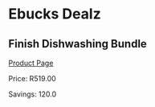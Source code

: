 
# Ebucks Dealz
## Finish Dishwashing Bundle
[Product Page](https://www.ebucks.com/web/shop/productSelected.do?prodId=1062621823&catId=909917204)

Price: R519.00

Savings: 120.0


	